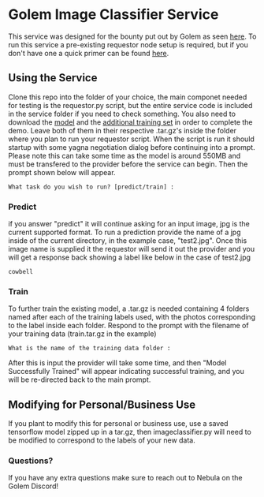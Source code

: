 # Golem Image Classifier Service

This service was designed for the bounty put out by Golem as seen [here](https://gitcoin.co/issue/golemfactory/yagna/1456/100026046). To run this service a pre-existing requestor node setup is required, but if you don't have one a quick primer can be found [here](https://handbook.golem.network/requestor-tutorials/flash-tutorial-of-requestor-development).

## Using the Service

Clone this repo into the folder of your choice, the main componet needed for testing is the requestor.py script, but the entire service code is included in the service folder if you need to check something. You also need to download the [model](https://mega.nz/file/56wTCQJA#lC6VrHFuC8Sc6xgYcOf4A9ufyGnIsVFofoaUR3ETvUI) and the [additional training set](https://mega.nz/file/gyhxBSJY#EHAdZQygGMlX9etFrubc9zc9ePosQWTh0s-6poZEUns) in order to complete the demo. Leave both of them in their respective .tar.gz's inside the folder where you plan to run your requestor script. When the script is run it should startup with some yagna negotiation dialog before continuing into a prompt. Please note this can take some time as the model is around 550MB and must be transfered to the provider before the service can begin. Then the prompt shown below will appear.

```
What task do you wish to run? [predict/train] : 
```
### Predict
if you answer "predict" it will continue asking for an input image, jpg is the current supported format. To run a prediction provide the name of a jpg inside of the current directory, in the example case, "test2.jpg". Once this image name is supplied it the requestor will send it out the provider and you will get a response back showing a label like below in the case of test2.jpg
```
cowbell
```

### Train

To further train the existing model, a .tar.gz is needed containing 4 folders named after each of the training labels used, with the photos corresponding to the label inside each folder. Respond to the prompt with the filename of your training data (train.tar.gz in the example)
```
What is the name of the training data folder :
```

After this is input the provider will take some time, and then "Model Successfully Trained" will appear indicating successful training, and you will be re-directed back to the main prompt.

## Modifying for Personal/Business Use

If you plant to modify this for personal or business use, use a saved tensorflow model zipped up in a tar.gz, then imageclassifier.py will need to be modified to correspond to the labels of your new data.

### Questions?

If you have any extra questions make sure to reach out to Nebula on the Golem Discord!
